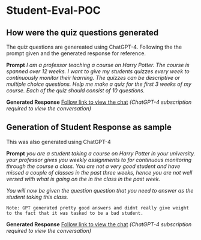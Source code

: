 # Student-Eval-POC

## How were the quiz questions generated

The quiz questions are genereated using ChatGPT-4. Following the the prompt given and the generated response for reference.

**Prompt**
*I am a professor teaching a course on Harry Potter. The course is spanned over 12 weeks. I want to give my students quizzes every week to continuously monitor their learning. The quizzes can be descriptive or multiple choice questions. Help me make a quiz for the first 3 weeks of my course. Each of the quiz should consist of 10 questions.*

**Generated Response**
[Follow link to view the chat](https://chat.openai.com/share/1127d320-b2e5-4373-ba44-5798ebc813d7) *(ChatGPT-4 subscription required to view the conversation)*

## Generation of Student Response as sample

This was also generated using ChatGPT-4

**Prompt**
*you are a student taking a course on Harry Potter in your university. your professor gives you weekly assignments to for continuous monitoring through the course a class. You are not a very good student and have missed a couple of classes in the past three weeks, hence you are not well versed with what is going on the in the class in the past week.*

*You will now be given the question question that you need to answer as the student taking this class.*

`
Note: GPT generated pretty good answers and didnt really give weight to the fact that it was tasked to be a bad student.
`

**Generated Response**
[Follow link to view the chat](https://chat.openai.com/share/766d1eea-4022-49de-9a14-bc52f2ceabcc) *(ChatGPT-4 subscription required to view the conversation)*
